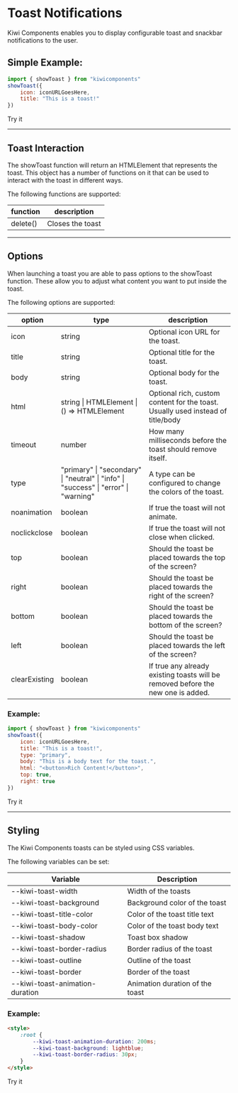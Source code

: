 # Toast Notifications

Kiwi Components enables you to display configurable toast and snackbar notifications to the user.

## Simple Example:

```javascript
import { showToast } from "kiwicomponents"
showToast({
	icon: iconURLGoesHere,
	title: "This is a toast!"
})
```

<kiwi-button onclick="showToast()">Try it</kiwi-button>

---

## Toast Interaction

The showToast function will return an HTMLElement that represents the toast. This object has a number of functions on it that can be used to interact with the toast in different ways.

The following functions are supported:

| function | description      |
| -------- | ---------------- |
| delete() | Closes the toast |

---

## Options

When launching a toast you are able to pass options to the showToast function. These allow you to adjust what content you want to put inside the toast.

The following options are supported:

| option        | type                                                                                 | description                                                                      |
| ------------- | ------------------------------------------------------------------------------------ | -------------------------------------------------------------------------------- |
| icon          | string                                                                               | Optional icon URL for the toast.                                                 |
| title         | string                                                                               | Optional title for the toast.                                                    |
| body          | string                                                                               | Optional body for the toast.                                                     |
| html          | string \| HTMLElement \| () => HTMLElement                                           | Optional rich, custom content for the toast. Usually used instead of title/body  |
| timeout       | number                                                                               | How many milliseconds before the toast should remove itself.                     |
| type          | "primary" \| "secondary" \| "neutral" \| "info" \| "success" \| "error" \| "warning" | A type can be configured to change the colors of the toast.                      |
| noanimation   | boolean                                                                              | If true the toast will not animate.                                              |
| noclickclose  | boolean                                                                              | If true the toast will not close when clicked.                                   |
| top           | boolean                                                                              | Should the toast be placed towards the top of the screen?                        |
| right         | boolean                                                                              | Should the toast be placed towards the right of the screen?                      |
| bottom        | boolean                                                                              | Should the toast be placed towards the bottom of the screen?                     |
| left          | boolean                                                                              | Should the toast be placed towards the left of the screen?                       |
| clearExisting | boolean                                                                              | If true any already existing toasts will be removed before the new one is added. |

### Example:

```javascript
import { showToast } from "kiwicomponents"
showToast({
	icon: iconURLGoesHere,
	title: "This is a toast!",
	type: "primary",
	body: "This is a body text for the toast.",
	html: "<button>Rich Content!</button>",
	top: true,
	right: true
})
```

<kiwi-button onclick="showToast({type: 'primary', body: 'This is a body text for the toast.', html: '<button>Rich Content!</button>', top: true, right: true})">Try it</kiwi-button>

---

## Styling

The Kiwi Components toasts can be styled using CSS variables.

The following variables can be set:

| Variable                        | Description                     |
| ------------------------------- | ------------------------------- |
| --kiwi-toast-width              | Width of the toasts             |
| --kiwi-toast-background         | Background color of the toast   |
| --kiwi-toast-title-color        | Color of the toast title text   |
| --kiwi-toast-body-color         | Color of the toast body text    |
| --kiwi-toast-shadow             | Toast box shadow                |
| --kiwi-toast-border-radius      | Border radius of the toast      |
| --kiwi-toast-outline            | Outline of the toast            |
| --kiwi-toast-border             | Border of the toast             |
| --kiwi-toast-animation-duration | Animation duration of the toast |

### Example:

```html
<style>
	:root {
		--kiwi-toast-animation-duration: 200ms;
		--kiwi-toast-background: lightblue;
		--kiwi-toast-border-radius: 30px;
	}
</style>
```

<kiwi-button onclick="showToast().setAttribute('style', '--kiwi-toast-animation-duration:200ms;--kiwi-toast-background:lightblue;--kiwi-toast-border-radius:30px;');">Try it</kiwi-button>
